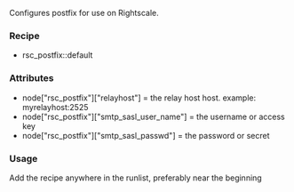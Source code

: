 Configures postfix for use on Rightscale.

### Recipe
* rsc_postfix::default

### Attributes
* node["rsc_postfix"]["relayhost"] = the relay host host.  example: myrelayhost:2525
* node["rsc_postfix"]["smtp_sasl_user_name"] = the username or access key
* node["rsc_postfix"]["smtp_sasl_passwd"] = the password or secret


### Usage
Add the recipe anywhere in the runlist, preferably near the beginning
